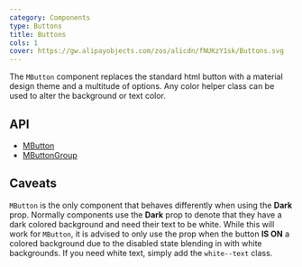 ```yaml
---
category: Components
type: Buttons
title: Buttons
cols: 1
cover: https://gw.alipayobjects.com/zos/alicdn/fNUKzY1sk/Buttons.svg
---
```


The `MButton` component replaces the standard html button with a material design theme and a multitude of options. Any color
helper class can be used to alter the background or text color. 

## API

- [MButton](/api/MButton)
- [MButtonGroup](/api/MButtonGroup)

## Caveats

<!--alert:warning--> 
`MButton` is the only component that behaves differently when using the **Dark** prop. Normally components use the **Dark** prop to denote that they have a dark colored background and need their text to be white. While this will work
for `MButton`, it is advised to only use the prop when the button **IS ON** a colored background due to the disabled state
blending in with white backgrounds. If you need white text, simply add the `white--text` class.
